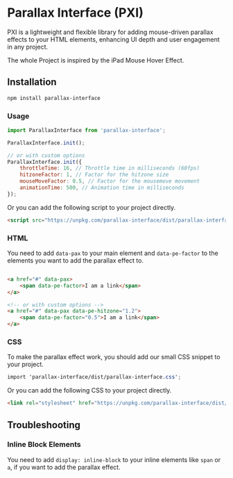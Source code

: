 # Parallax Interface (PXI)

PXI is a lightweight and flexible library for adding mouse-driven parallax effects to your HTML elements, enhancing UI depth and user engagement in any project.

The whole Project is inspired by the iPad Mouse Hover Effect.

## Installation

```bash
npm install parallax-interface
```

### Usage

```javascript
import ParallaxInterface from 'parallax-interface';

ParallaxInterface.init();

// or with custom options
ParallaxInterface.init({
    throttleTime: 16, // Throttle time in milliseconds (60fps)
    hitzoneFactor: 1, // Factor for the hitzone size
    mouseMoveFactor: 0.5, // Factor for the mousemove movement
    animationTime: 500, // Animation time in milliseconds
});
```

Or you can add the following script to your project directly.

```html
<script src="https://unpkg.com/parallax-interface/dist/parallax-interface.js"></script>
```

### HTML

You need to add `data-pax` to your main element and `data-pe-factor` to the elements you want to add the parallax effect to.

```html

<a href="#" data-pax>
    <span data-pe-factor>I am a link</span>
</a>

<!-- or with custom options -->
<a href="#" data-pax data-pe-hitzone="1.2">
    <span data-pe-factor="0.5">I am a link</span>
</a>
```

### CSS

To make the parallax effect work, you should add our small CSS snippet to your project.

```scss
import 'parallax-interface/dist/parallax-interface.css';
```

Or you can add the following CSS to your project directly.

```html
<link rel="stylesheet" href="https://unpkg.com/parallax-interface/dist/parallax-interface.css" />
```
## Troubleshooting

### Inline Block Elements

You need to add `display: inline-block` to your inline elements like `span` or `a`, if you want to add the parallax effect.



